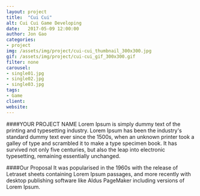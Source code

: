 ```yaml
---
layout: project
title:  "Cui Cui"
alt: Cui Cui Game Developing
date:   2017-05-09 12:00:00
author: Jon Gao
categories:
- project
img: /assets/img/project/cui-cui_thumbnail_300x300.jpg
gif: /assets/img/project/cui-cui_gif_300x300.gif
filter: none
carousel:
- single01.jpg
- single02.jpg
- single03.jpg
tags:
- Game
client:
website:
---
```

####YOUR PROJECT NAME
Lorem Ipsum is simply dummy text of the printing and typesetting industry. Lorem Ipsum has been the industry's standard dummy text ever since the 1500s, when an unknown printer took a galley of type and scrambled it to make a type specimen book. It has survived not only five centuries, but also the leap into electronic typesetting, remaining essentially unchanged.

####Our Proposal
It was popularised in the 1960s with the release of Letraset sheets containing Lorem Ipsum passages, and more recently with desktop publishing software like Aldus PageMaker including versions of Lorem Ipsum.
